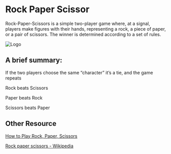 # Rock Paper Scissor

Rock-Paper-Scissors is a simple two-player game where, at a signal, players make figures with their hands, representing a rock, a piece of paper, or a pair of scissors. The winner is determined according to a set of rules.

![Logo](https://upload.wikimedia.org/wikipedia/commons/thumb/6/67/Rock-paper-scissors.svg/220px-Rock-paper-scissors.svg.png)


## A brief summary:

If the two players choose the same “character” it’s a tie, and the game repeats

Rock beats Scissors

Paper beats Rock

Scissors beats Paper


## Other Resource

[How to Play Rock, Paper, Scissors](https://www.youtube.com/watch?v=ND4fd6yScBM "How to Play Rock, Paper, Scissors")

[Rock paper scissors - Wikipedia](https://en.wikipedia.org/wiki/Rock_paper_scissors "Rock paper scissors - Wikipedia ")

